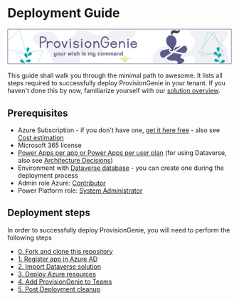 # Deployment Guide

![header image](../media/index/Genie_Header.png)

This guide shall walk you through the minimal path to awesome. It lists all steps required to successfully deploy ProvisionGenie in your tenant. If you haven't done this by now, familiarize yourself with our [solution overview](/Docs/LogicApps.md#solution-overview).

## Prerequisites

- Azure Subscription - if you don't have one, [get it here free](https://azure.microsoft.com//free) - also see [Cost estimation](../costestimation.md)
- Microsoft 365 license
- [Power Apps per app or Power Apps per user plan](https://powerapps.microsoft.com/pricing/) (for using Dataverse, also see [Architecture Decisions](../architecturedecisions.md#database))
- Environment with [Dataverse database](https://docs.microsoft.com/power-platform/admin/create-database) - you can create one during the deployment process
- Admin role Azure: [Contributor](https://docs.microsoft.com/azure/role-based-access-control/built-in-roles#contributor)
- Power Platform role: [System Administrator](https://docs.microsoft.com/power-platform/admin/database-security)

## Deployment steps

In order to successfully deploy ProvisionGenie, you will need to perform the following steps

- [0. Fork and clone this repository](0-forkclone.md)
- [1. Register app in Azure AD](1-registerapp.md)
- [2. Import Dataverse solution](2-importsolution.md)
- [3. Deploy Azure resources](3-deployresources.md)
- [4. Add ProvisionGenie to Teams](4-addtoteams.md)
- [5. Post Deployment cleanup](5-postdeploycleanup.md)
